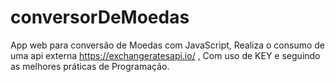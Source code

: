 # conversorDeMoedas
App web para conversão de Moedas com JavaScript, Realiza o consumo de uma api externa https://exchangeratesapi.io/ , Com uso de KEY e seguindo as melhores práticas de Programação.

